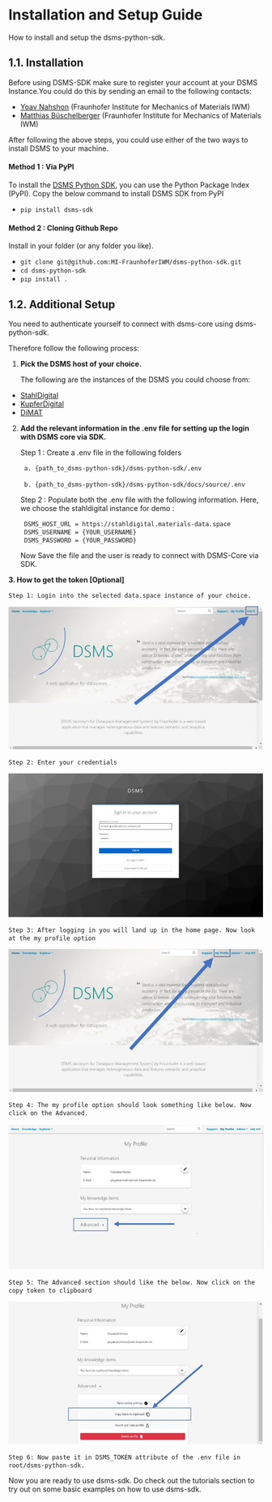 # Installation and Setup Guide
How to install and setup the dsms-python-sdk.

## 1.1. Installation

Before using DSMS-SDK make sure to register your account at your DSMS Instance.You could do this by sending an email to the following contacts:

- [Yoav Nahshon](mailto:yoav.nahshon@iwm.fraunhofer.de) (Fraunhofer Institute for Mechanics of Materials IWM)
- [Matthias Büschelberger](mailto:matthias.bueschelberger@iwm.fraunhofer.de) (Fraunhofer Institute for Mechanics of Materials IWM)


After following the above steps, you could use either of the two ways to install DSMS to your machine.

#### Method 1 : Via PyPI ####

To install the [DSMS Python SDK](https://pypi.org/project/dsms-sdk/), you can use the Python Package Index (PyPI).
Copy the below command to install DSMS SDK from PyPI
- `pip install dsms-sdk`


#### Method 2 : Cloning Github Repo ####

Install in your folder (or any folder you like).

- `git clone git@github.com:MI-FraunhoferIWM/dsms-python-sdk.git`
- `cd dsms-python-sdk`
- `pip install .`

## 1.2. Additional Setup
You need to authenticate yourself to connect with dsms-core using dsms-python-sdk.

Therefore follow the following process:
1. **Pick the DSMS host of your choice.**

    The following are the instances of the DSMS you could choose from:

- [StahlDigital](https://lnkd.in/gfwe9a36)
- [KupferDigital](https://lnkd.in/g8mvnM3K)
- [DiMAT](https://lnkd.in/g46baB6J)

2. **Add the relevant information in the .env file for setting up the login with DSMS core via SDK.**

    Step 1 : Create a .env file in the following folders

        a. {path_to_dsms-python-sdk}/dsms-python-sdk/.env

        b. {path_to_dsms-python-sdk}/dsms-python-sdk/docs/source/.env

    Step 2 : Populate both the .env file with the following information. Here, we choose the  stahldigital instance for demo :

        DSMS_HOST_URL = https://stahldigital.materials-data.space
        DSMS_USERNAME = {YOUR_USERNAME}
        DSMS_PASSWORD = {YOUR_PASSWORD}

    Now Save the file and the user is ready to connect with DSMS-Core via SDK.

**3. How to get the token  [Optional]**

    Step 1: Login into the selected data.space instance of your choice.

![copy_token_1](assets/images/copy_token_1.jpg)

    Step 2: Enter your credentials

![copy_token_2](assets/images/copy_token_2.jpg)

    Step 3: After logging in you will land up in the home page. Now look at the my profile option

![copy_token_3](assets/images/copy_token_3.jpg)

    Step 4: The my profile option should look something like below. Now click on the Advanced.

![copy_token_4](assets/images/copy_token_4.jpg)

    Step 5: The Advanced section should like the below. Now click on the copy token to clipboard

![copy_token_6](assets/images/copy_token_5.jpg)

    Step 6: Now paste it in DSMS_TOKEN attribute of the .env file in root/dsms-python-sdk.

Now you are ready to use dsms-sdk. Do check out the tutorials section to try out on some basic examples on how to use dsms-sdk.
